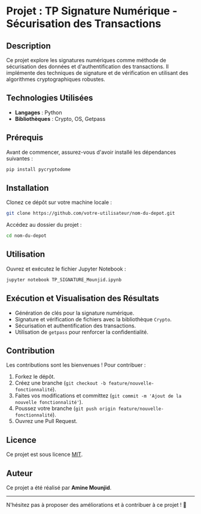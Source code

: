 # Projet : TP Signature Numérique - Sécurisation des Transactions

## Description

Ce projet explore les signatures numériques comme méthode de sécurisation des données et d'authentification des transactions. Il implémente des techniques de signature et de vérification en utilisant des algorithmes cryptographiques robustes.

## Technologies Utilisées

- **Langages** : Python
- **Bibliothèques** : Crypto, OS, Getpass

## Prérequis

Avant de commencer, assurez-vous d'avoir installé les dépendances suivantes :

```bash
pip install pycryptodome
```

## Installation

Clonez ce dépôt sur votre machine locale :

```bash
git clone https://github.com/votre-utilisateur/nom-du-depot.git
```

Accédez au dossier du projet :

```bash
cd nom-du-depot
```

## Utilisation

Ouvrez et exécutez le fichier Jupyter Notebook :

```bash
jupyter notebook TP_SIGNATURE_Mounjid.ipynb
```

## Exécution et Visualisation des Résultats

- Génération de clés pour la signature numérique.
- Signature et vérification de fichiers avec la bibliothèque `Crypto`.
- Sécurisation et authentification des transactions.
- Utilisation de `getpass` pour renforcer la confidentialité.

## Contribution

Les contributions sont les bienvenues ! Pour contribuer :

1. Forkez le dépôt.
2. Créez une branche (`git checkout -b feature/nouvelle-fonctionnalité`).
3. Faites vos modifications et committez (`git commit -m 'Ajout de la nouvelle fonctionnalité'`).
4. Poussez votre branche (`git push origin feature/nouvelle-fonctionnalité`).
5. Ouvrez une Pull Request.

## Licence

Ce projet est sous licence [MIT](LICENSE).

## Auteur

Ce projet a été réalisé par **Amine Mounjid**.

---

N'hésitez pas à proposer des améliorations et à contribuer à ce projet ! 🚀
